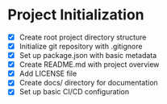 # Project Initialization
- [x] Create root project directory structure
- [x] Initialize git repository with .gitignore
- [x] Set up package.json with basic metadata
- [x] Create README.md with project overview
- [x] Add LICENSE file
- [x] Create docs/ directory for documentation
- [x] Set up basic CI/CD configuration